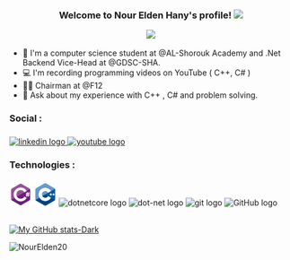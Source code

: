 <h3 align="center">
  Welcome to Nour Elden Hany's profile!
  <img src="https://media.giphy.com/media/hvRJCLFzcasrR4ia7z/giphy.gif" width="28">
</h3>
<p align="center">
  <a href="https://github.com/DenverCoder1/readme-typing-svg"><img src="https://readme-typing-svg.herokuapp.com/?lines=Computer%20Science%20Student;Now%20is%20Better%20To%20Start&font=Fira%20Code&center=true&width=440&height=45&color=f75c7e&vCenter=true&size=22"></a>
</p> 

- 🏢 I'm a computer science student at @AL-Shorouk Academy and .Net Backend Vice-Head at @GDSC-SHA.
- 💻 I'm recording programming videos on YouTube ( C++, C# )
- 👨‍💻 Chairman at @F12
- 💬 Ask about my experience with C++ , C# and problem solving.  

###
<h3 align="left">Social :</h3>

###

<div align="left">
  <a href="http://www.linkedin.com/in/noureldenhany/" target="_blank">
    <img src="https://raw.githubusercontent.com/maurodesouza/profile-readme-generator/master/src/assets/icons/social/linkedin/default.svg" width="52" height="40" alt="linkedin logo"  />
  </a>
  <a href="https://www.youtube.com/channel/UCJ70r4VUEnuY8cLVu1M9U8w" target="_blank">
    <img src="https://raw.githubusercontent.com/maurodesouza/profile-readme-generator/master/src/assets/icons/social/youtube/default.svg" width="52" height="40" alt="youtube logo"  />
  </a>
  

</div>

###

<h3 align="left">Technologies :</h3>

###


<div align="left">
 <img src="https://raw.githubusercontent.com/devicons/devicon/master/icons/csharp/csharp-original.svg" alt="csharp" width="40" height="40"/> 
   <img src="https://raw.githubusercontent.com/devicons/devicon/master/icons/cplusplus/cplusplus-original.svg" alt="cplusplus" width="40" height="40"/>
  
  <img src="https://cdn.jsdelivr.net/gh/devicons/devicon/icons/dotnetcore/dotnetcore-original.svg" height="40"  width="40" alt="dotnetcore logo" />
  
  <img src="https://cdn.jsdelivr.net/gh/devicons/devicon/icons/dot-net/dot-net-plain-wordmark.svg" height="40" width="40" alt="dot-net logo"  />
 
  <img src="https://cdn.jsdelivr.net/gh/devicons/devicon/icons/git/git-original.svg" height="40" width="40" alt="git logo"  />
 
  <img src="https://skillicons.dev/icons?i=github" height="40"  width="40" alt="GitHub logo"  />
  
</div>
<br>


[![My GitHub stats-Dark](https://github-readme-stats.vercel.app/api?username=NourElden20&show_icons=true&theme=dark&title_color=ff000c&text_color=ffffff&icon_color=ff000c&bg_color=000000&hide_border=true)](https://github.com/anuraghazra/github-readme-stats)


<p align="left"> <img src="https://komarev.com/ghpvc/?username=NourElden20&label=Profile%20views&color=0e75b6&style=flat" alt="NourElden20" /> </p>
